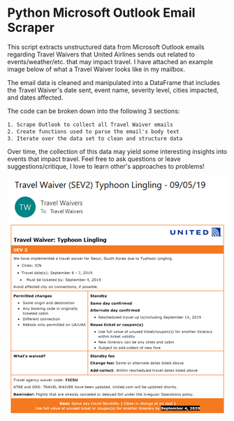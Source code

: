# Python Microsoft Outlook Email Scraper
This script extracts unstructured data from Microsoft Outlook emails regarding Travel Waivers
that United Airlines sends out related to events/weather/etc. that may impact travel. I have 
attached an example image below of what a Travel Waiver looks like in my mailbox. 

The email data is cleaned and manipulated into a DataFrame that includes the Travel Waiver's
date sent, event name, severity level, cities impacted, and dates affected. 

The code can be broken down into the following 3 sections:

    1. Scrape Outlook to collect all Travel Waiver emails
    2. Create functions used to parse the email's body text 
    3. Iterate over the data set to clean and structure data

Over time, the collection of this data may yield some interesting insights into events that impact travel.
Feel free to ask questions or leave suggestions/critique, I love to learn other's approaches to problems!

![TravelWaiverImage](https://raw.githubusercontent.com/eli64s/Python-Email-Scraper/master/travel_waiver.PNG)
